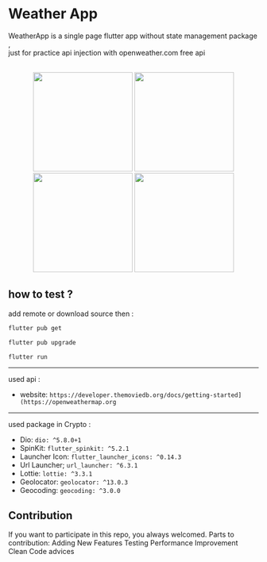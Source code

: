 # Weather App

WeatherApp is a single page flutter app without state management package ,<br>
just for practice api injection with openweather.com free api
<br>
<br>

<p align="center">


<img src="https://github.com/user-attachments/assets/a941db98-e6bc-4a65-96cd-c41f9be9fc1c" width="200" alt="" />


<img src="https://github.com/user-attachments/assets/8b5682e6-c078-4a14-9f54-0e90f0376f54" width="200" alt="" />


<img src="https://github.com/user-attachments/assets/c05fde8b-69d9-44b4-a2a0-da0383ffc154" width="200" alt="" />


<img src="https://github.com/user-attachments/assets/1bbea993-fe16-4540-8ace-59359c4a0013" width="200" alt="" />

</p>

## how to test ?

add remote or download source then :


```bash
flutter pub get
```
```bash
flutter pub upgrade
```
```bash
flutter run
```
<hr>

used api :

* website: `https://developer.themoviedb.org/docs/getting-started](https://openweathermap.org`

<hr>

used package in Crypto :

* Dio: `dio: ^5.8.0+1`
* SpinKit: `flutter_spinkit: ^5.2.1`
* Launcher Icon: `flutter_launcher_icons: ^0.14.3`
* Url Launcher; `url_launcher: ^6.3.1`
* Lottie: `lottie: ^3.3.1`
* Geolocator: `geolocator: ^13.0.3`
* Geocoding: `geocoding: ^3.0.0`

## Contribution
If you want to participate in this repo, you always welcomed. Parts to contribution:
    Adding New Features
    Testing
    Performance Improvement
    Clean Code advices


